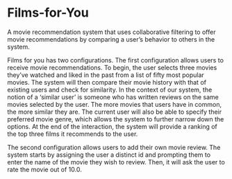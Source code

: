 # Films-for-You
A movie recommendation system that uses collaborative filtering to offer movie recommendations by comparing a user’s behavior to others in the system.

Films for you has two configurations. The first configuration allows users to receive movie recommendations.  To begin, the user selects three movies they’ve watched and liked in the past from a list of fifty most popular movies. The system will then compare their movie history with that of existing users and check for similarity. In the context of our system, the notion of a ‘similar user’ is someone who has written reviews on the same movies selected by the user. The more movies that users have in common, the more similar they are. The current user will also be able to specify their preferred movie genre, which allows the system to further narrow down the options. At the end of the interaction, the system will provide a ranking of the top three films it recommends to the user. 

The second configuration allows users to add their own movie review. The system starts by assigning the user a distinct id and prompting them to enter the name of the movie they wish to review. Then, it will ask the user to rate the movie out of 10.0. 
